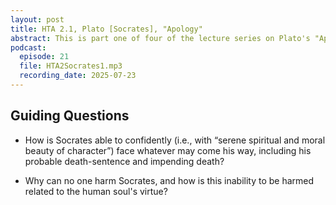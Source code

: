 ```yaml
---
layout: post
title: HTA 2.1, Plato [Socrates], "Apology"
abstract: This is part one of four of the lecture series on Plato's "Apology," a faithful rendition of Socrates' aretaic voice at his death trial.
podcast:
  episode: 21
  file: HTA2Socrates1.mp3
  recording_date: 2025-07-23
---
```


## Guiding Questions

* How is Socrates able to confidently (i.e., with “serene spiritual and moral beauty of character”) face whatever may come his way, including his probable death-sentence and impending death?

* Why can no one harm Socrates, and how is this inability to be harmed related to the human soul's virtue?
